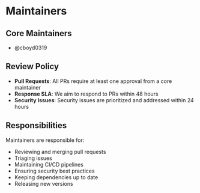 # Maintainers

## Core Maintainers

- @cboyd0319

## Review Policy

- **Pull Requests**: All PRs require at least one approval from a core maintainer
- **Response SLA**: We aim to respond to PRs within 48 hours
- **Security Issues**: Security issues are prioritized and addressed within 24 hours

## Responsibilities

Maintainers are responsible for:

- Reviewing and merging pull requests
- Triaging issues
- Maintaining CI/CD pipelines
- Ensuring security best practices
- Keeping dependencies up to date
- Releasing new versions
